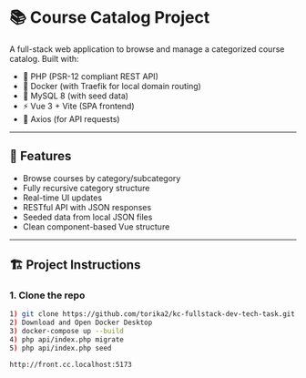 # 📚 Course Catalog Project

A full-stack web application to browse and manage a categorized course catalog. Built with:

- 🐘 PHP (PSR-12 compliant REST API)
- 🐳 Docker (with Traefik for local domain routing)
- 🌱 MySQL 8 (with seed data)
- ⚡ Vue 3 + Vite (SPA frontend)
- 🔗 Axios (for API requests)

---

## 🚀 Features

- Browse courses by category/subcategory
- Fully recursive category structure
- Real-time UI updates
- RESTful API with JSON responses
- Seeded data from local JSON files
- Clean component-based Vue structure

---

## 🏗️ Project Instructions

### 1. Clone the repo

```bash
1) git clone https://github.com/torika2/kc-fullstack-dev-tech-task.git
2) Download and Open Docker Desktop
3) docker-compose up --build
4) php api/index.php migrate
5) php api/index.php seed
```

```bash
http://front.cc.localhost:5173
```
